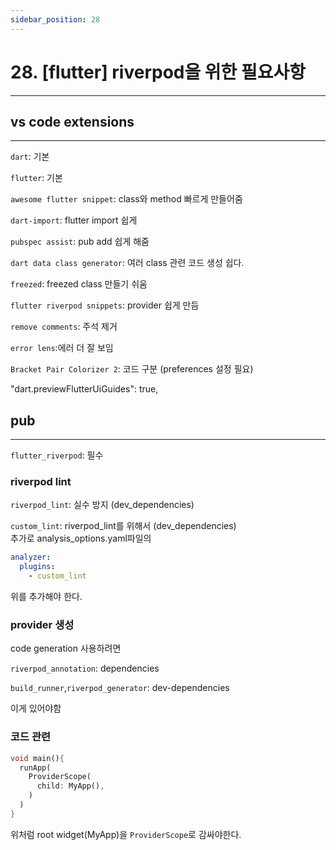 ```yaml
---
sidebar_position: 28
---
```


# 28. [flutter] riverpod을 위한 필요사항
---

## vs code extensions
---

`dart`: 기본

`flutter`: 기본

`awesome flutter snippet`: class와 method 빠르게 만들어줌

`dart-import`: flutter import 쉽게

`pubspec assist`: pub add 쉽게 해줌

`dart data class generator`: 여러 class 관련 코드 생성 쉽다.

`freezed`: freezed class 만들기 쉬움

`flutter riverpod snippets`: provider 쉽게 만듬

`remove comments`: 주석 제거

`error lens`:에러 더 잘 보임

`Bracket Pair Colorizer 2`: 코드 구분 (preferences 설정 필요)

"dart.previewFlutterUiGuides": true,


## pub
---

`flutter_riverpod`: 필수

### riverpod lint

`riverpod_lint`: 실수 방지 (dev_dependencies)

`custom_lint`: riverpod_lint를 위해서 (dev_dependencies)  
추가로 analysis_options.yaml파일의

```yaml
analyzer:
  plugins:
    - custom_lint
```  
위를 추가해야 한다.

### provider 생성

code generation 사용하려면

`riverpod_annotation`: dependencies

`build_runner`,`riverpod_generator`: dev-dependencies

이게 있어야함


### 코드 관련

```dart
void main(){
  runApp(
    ProviderScope(
      child: MyApp(),
    )
  )
}
```

위처럼 root widget(MyApp)을 `ProviderScope`로 감싸야한다.